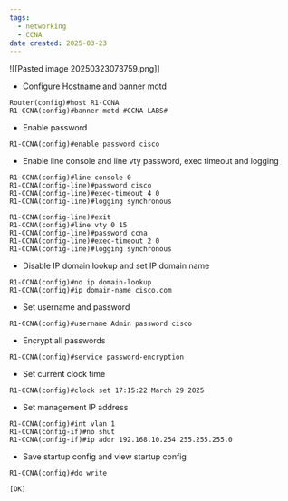 ```yaml
---
tags:
  - networking
  - CCNA
date created: 2025-03-23
---
```

![[Pasted image 20250323073759.png]]


- Configure Hostname and banner motd
```
Router(config)#host R1-CCNA
R1-CCNA(config)#banner motd #CCNA LABS#
```

-  Enable password
```
R1-CCNA(config)#enable password cisco
```

- Enable line console and line vty password, exec timeout and logging
```
R1-CCNA(config)#line console 0
R1-CCNA(config-line)#password cisco
R1-CCNA(config-line)#exec-timeout 4 0
R1-CCNA(config-line)#logging synchronous

R1-CCNA(config-line)#exit
R1-CCNA(config)#line vty 0 15
R1-CCNA(config-line)#password ccna
R1-CCNA(config-line)#exec-timeout 2 0
R1-CCNA(config-line)#logging synchronous
```

- Disable IP domain lookup and set IP domain name
```
R1-CCNA(config)#no ip domain-lookup
R1-CCNA(config)#ip domain-name cisco.com
```

- Set username and password
```
R1-CCNA(config)#username Admin password cisco
```

- Encrypt all passwords
```
R1-CCNA(config)#service password-encryption
```

- Set current clock time
```
R1-CCNA(config)#clock set 17:15:22 March 29 2025
```

- Set management IP address
```
R1-CCNA(config)#int vlan 1
R1-CCNA(config-if)#no shut
R1-CCNA(config-if)#ip addr 192.168.10.254 255.255.255.0
```

- Save startup config and view startup config
```
R1-CCNA(config)#do write

[OK]
```

